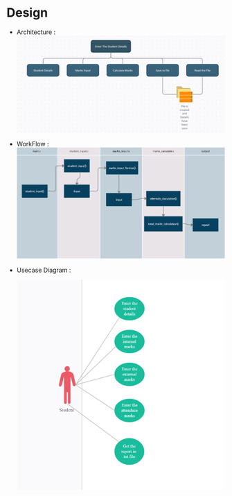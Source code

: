 # Design



* Architecture :
![](https://github.com/AfridShaik/ltts_mini/blob/main/2-Design/Screenshot%20(169).png)

* WorkFlow :
![](https://github.com/AfridShaik/ltts_mini/blob/main/2-Design/Screenshot%20(168).png)

* Usecase Diagram :


  ![](https://github.com/AfridShaik/ltts_mini/blob/main/2-Design/Screenshot%20(167).png)

